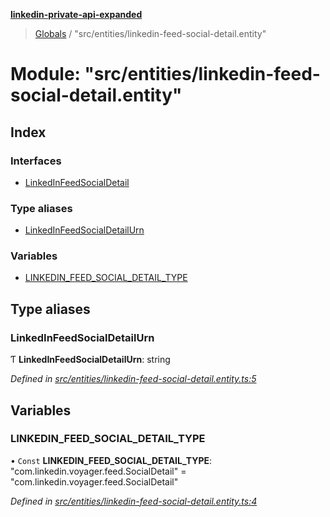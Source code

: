**[linkedin-private-api-expanded](../README.md)**

> [Globals](../globals.md) / "src/entities/linkedin-feed-social-detail.entity"

# Module: "src/entities/linkedin-feed-social-detail.entity"

## Index

### Interfaces

* [LinkedInFeedSocialDetail](../interfaces/_src_entities_linkedin_feed_social_detail_entity_.linkedinfeedsocialdetail.md)

### Type aliases

* [LinkedInFeedSocialDetailUrn](_src_entities_linkedin_feed_social_detail_entity_.md#linkedinfeedsocialdetailurn)

### Variables

* [LINKEDIN\_FEED\_SOCIAL\_DETAIL\_TYPE](_src_entities_linkedin_feed_social_detail_entity_.md#linkedin_feed_social_detail_type)

## Type aliases

### LinkedInFeedSocialDetailUrn

Ƭ  **LinkedInFeedSocialDetailUrn**: string

*Defined in [src/entities/linkedin-feed-social-detail.entity.ts:5](https://github.com/khanhtranngoccva/linkedin-private-api/blob/e33dfd5/src/entities/linkedin-feed-social-detail.entity.ts#L5)*

## Variables

### LINKEDIN\_FEED\_SOCIAL\_DETAIL\_TYPE

• `Const` **LINKEDIN\_FEED\_SOCIAL\_DETAIL\_TYPE**: \"com.linkedin.voyager.feed.SocialDetail\" = "com.linkedin.voyager.feed.SocialDetail"

*Defined in [src/entities/linkedin-feed-social-detail.entity.ts:4](https://github.com/khanhtranngoccva/linkedin-private-api/blob/e33dfd5/src/entities/linkedin-feed-social-detail.entity.ts#L4)*
